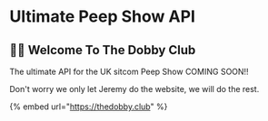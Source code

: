 # Ultimate Peep Show API

## 👋🏼 Welcome To The Dobby Club

The ultimate API for the UK sitcom Peep Show COMING SOON!!

Don't worry we only let Jeremy do the website, we will do the rest.&#x20;

{% embed url="https://thedobby.club" %}
